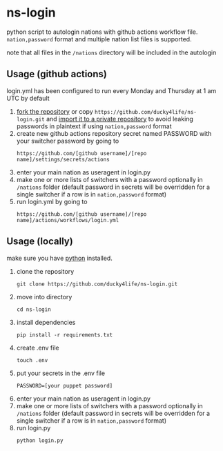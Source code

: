 # ns-login
python script to autologin nations with github actions workflow file. `nation,password` format and multiple nation list files is supported.

note that all files in the `/nations` directory will be included in the autologin

## Usage (github actions)

login.yml has been configured to run every Monday and Thursday at 1 am UTC by default

1. [fork the repository](https://github.com/ducky4life/ns-login/fork) or copy `https://github.com/ducky4life/ns-login.git` and [import it to a private repository](https://github.com/new/import) to avoid leaking passwords in plaintext if using `nation,password` format
2. create new github actions repository secret named PASSWORD with your switcher password by going to
   ```
   https://github.com/[github username]/[repo name]/settings/secrets/actions
   ```
3. enter your main nation as useragent in login.py
4. make one or more lists of switchers with a password optionally in `/nations` folder
(default password in secrets will be overridden for a single switcher if a row is in `nation,password` format)
5. run login.yml by going to
   ```
   https://github.com/[github username]/[repo name]/actions/workflows/login.yml
   ```

## Usage (locally)

make sure you have [python](https://www.python.org/downloads/) installed.

1. clone the repository
   ```
   git clone https://github.com/ducky4life/ns-login.git
   ```
2. move into directory
   ```
   cd ns-login
   ```
3. install dependencies
   ```
   pip install -r requirements.txt
   ```
4. create .env file
   ```
   touch .env
   ```
5. put your secrets in the .env file
   ```
   PASSWORD=[your puppet password]
   ```
6. enter your main nation as useragent in login.py
7. make one or more lists of switchers with a password optionally in `/nations` folder
(default password in secrets will be overridden for a single switcher if a row is in `nation,password` format)
8. run login.py
   ```
   python login.py
   ```
